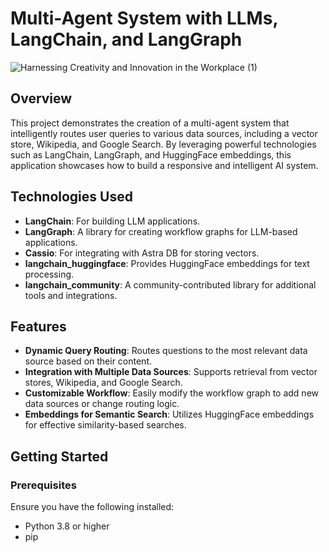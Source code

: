 # Multi-Agent System with LLMs, LangChain, and LangGraph
![Harnessing Creativity and Innovation in the Workplace (1)](https://github.com/user-attachments/assets/09049019-575a-4b6b-bf15-6f0c7998a493)

## Overview

This project demonstrates the creation of a multi-agent system that intelligently routes user queries to various data sources, including a vector store, Wikipedia, and Google Search. By leveraging powerful technologies such as LangChain, LangGraph, and HuggingFace embeddings, this application showcases how to build a responsive and intelligent AI system.

## Technologies Used

- **LangChain**: For building LLM applications.
- **LangGraph**: A library for creating workflow graphs for LLM-based applications.
- **Cassio**: For integrating with Astra DB for storing vectors.
- **langchain_huggingface**: Provides HuggingFace embeddings for text processing.
- **langchain_community**: A community-contributed library for additional tools and integrations.

## Features

- **Dynamic Query Routing**: Routes questions to the most relevant data source based on their content.
- **Integration with Multiple Data Sources**: Supports retrieval from vector stores, Wikipedia, and Google Search.
- **Customizable Workflow**: Easily modify the workflow graph to add new data sources or change routing logic.
- **Embeddings for Semantic Search**: Utilizes HuggingFace embeddings for effective similarity-based searches.

## Getting Started

### Prerequisites

Ensure you have the following installed:

- Python 3.8 or higher
- pip
